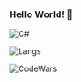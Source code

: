 ### Hello World! 👋

![C#](https://img.shields.io/badge/C%23-239120?style=for-the-badge&logo=c-sharp&logoColor=white.svg) 

![Langs](https://github-readme-stats.vercel.app/api/top-langs/?username=Adekri&theme=dark)

![CodeWars](https://www.codewars.com/users/Adekri/badges/small)



